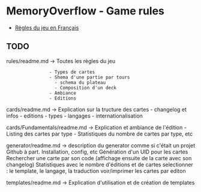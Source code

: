 # MemoryOverflow - Game rules

* [Règles du jeu en Français](https://github.com/CodeCorico/MemoryOverflow/blob/master/rules/README-fr_FR.md)


## TODO

rules/readme.md -> Toutes les règles du jeu

                    - Types de cartes
                    - Shema d'une partie par tours
                      - schema du plateau
                      - Composition d'un deck
                    - Ambiance
                    - Editions

cards/readme.md -> Explication sur la tructure des cartes
                   - changelog et infos
                   - editions
                   - types
                   - langages
                   - internationalisation


cards/Fundamentals/readme.md -> Explication et ambiance de l'édition
                                - Listing des cartes par type
                                - Statistiques du nombre de cartes par type, etc

generator/readme.md -> description du generator comme si c'était un projet Github à part. Installation, config, etc
                       Génération d'un UID pour les cartes
                       Rechercher une carte par son code (affichage ensuite de la carte avec son changelog)
                       Statistiques avec le nombre d'éditions et de cartes
                       selectionner : le template, le langage, la traduction
                          voir/imprimer les cartes par editon

templates/readme.md -> Explication d'utilisation et de création de templates


